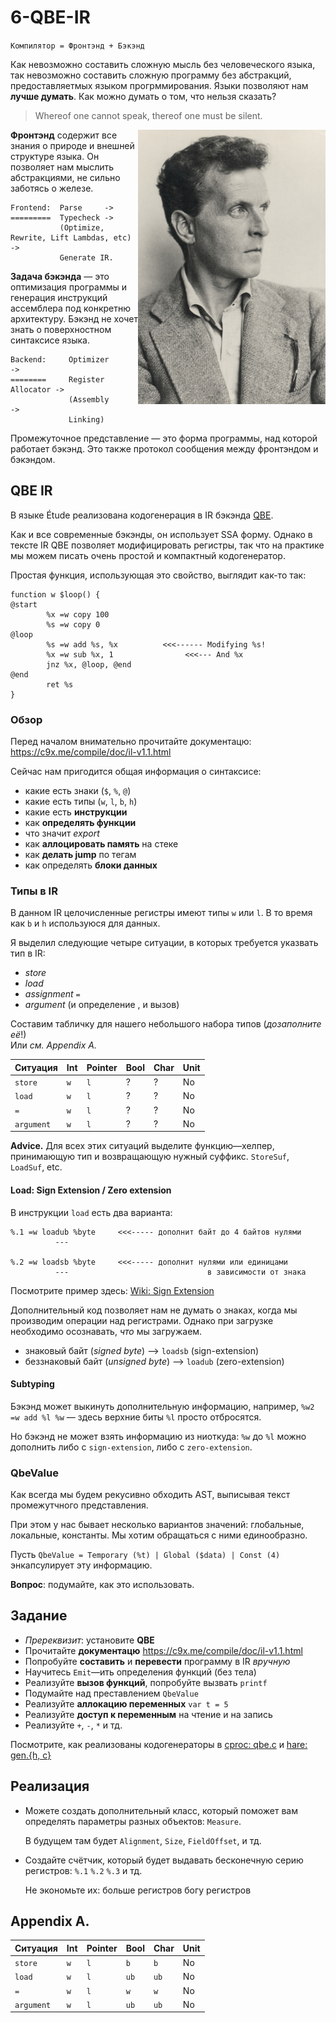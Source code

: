 
# 6-QBE-IR

`Компилятор = Фронтэнд + Бэкэнд`

Как невозможно составить сложную мысль без человеческого языка, так невозможно
составить сложную программу без абстракций, предоставляетмых языком
прогрммирования. Языки позволяют нам **лучше думать**. Как можно думать о том,
что нельзя сказать?

> Whereof one cannot speak, thereof one must be silent.

<img src="./media/5-wittgenstein.jpg" width="300" align="right">

**Фронтэнд** содержит все знания о природе и внешней структуре языка. Он
позволяет нам мыслить абстракциями, не сильно заботясь о железе.

```
Frontend:  Parse     ->
=========  Typecheck ->
           (Optimize, Rewrite, Lift Lambdas, etc) ->
           Generate IR.
```

**Задача бэкэнда** — это оптимизация программы и генерация инструкций
ассемблера под конкретню архитектуру. Бэкэнд не хочет знать о поверхностном
синтаксисе языка.

```
Backend:     Optimizer          ->
========     Register Allocator ->
             (Assembly          ->
             Linking)
```

Промежуточное представление — это форма программы, над которой работает бэкэнд.
Это также протокол сообщения между фронтэндом и бэкэндом.

## QBE IR

В языке Étude реализована кодогенерация в IR бэкэнда
[QBE](https://c9x.me/compile/).

Как и все современные бэкэнды, он использует SSA форму. Однако в тексте IR QBE
позволяет модифицировать региcтры, так что на практике мы можем писать очень
простой и компактный кодогенератор.

Простая функция, использующая это свойство, выглядит как-то так:

```
function w $loop() {
@start
        %x =w copy 100
        %s =w copy 0
@loop
        %s =w add %s, %x          <<<------ Modifying %s!
        %x =w sub %x, 1                <<<--- And %x
        jnz %x, @loop, @end
@end
        ret %s
}
```

### Обзор

Перед началом внимательно прочитайте документацю:
https://c9x.me/compile/doc/il-v1.1.html

Сейчас нам пригодится общая информация о синтаксисе:

- какие есть знаки (`$`, `%`, `@`)
- какие есть типы (`w`, `l`, `b`, `h`)
- какие есть **инструкции**
- как **определять функции**
- что значит *export*
- как **аллоцировать память** на стеке
- как **делать jump** по тегам
- как определять **блоки данных**

### Типы в IR

В данном IR целочисленные регистры имеют типы `w` или `l`. В то время как `b` и
`h` используюся для данных.

Я выделил следующие четыре ситуации, в которых требуется указвать тип в IR:
- *store*
- *load*
- *assignment* `=`
- *argument* (и определение , и вызов)

Составим табличку для нашего небольшого набора типов (*дозаполните её*!)  
Или *см. Appendix A.*

| Ситуация   | Int  | Pointer | Bool  | Char  | Unit
| ---------  | ---- | ------- | ----- | ----- | ----
| `store`    | `w`  |   `l`   |   ?   |   ?   |  No
| `load`     | `w`  |   `l`   |   ?   |   ?   |  No
| `=`        | `w`  |   `l`   |   ?   |   ?   |  No
| `argument` | `w`  |   `l`   |   ?   |   ?   |  No

**Advice.** Для всех этих ситуаций выделите функцию—хелпер, принимающую тип и
возвращающую нужный суффикс. `StoreSuf`, `LoadSuf`, etc.

#### Load: Sign Extension / Zero extension

В инструкции `load` есть два варианта:

```
%.1 =w loadub %byte     <<<----- дополнит байт до 4 байтов нулями
          ---

%.2 =w loadsb %byte     <<<----- дополнит нулями или единицами 
          ---                               в зависимости от знака
```

Посмотрите пример здесь: [Wiki: Sign Extension](https://ru.wikipedia.org/wiki/%D0%94%D0%BE%D0%BF%D0%BE%D0%BB%D0%BD%D0%B8%D1%82%D0%B5%D0%BB%D1%8C%D0%BD%D1%8B%D0%B9_%D0%BA%D0%BE%D0%B4#%D0%A0%D0%B0%D1%81%D1%88%D0%B8%D1%80%D0%B5%D0%BD%D0%B8%D0%B5_%D0%B7%D0%BD%D0%B0%D0%BA%D0%B0)

Дополнительный код позволяет нам не думать о знаках, когда мы производим
операции над регистрами. Однако при загрузке необходимо осознавать, *что* мы
загружаем.

- знаковый байт (*signed byte*) —> `loadsb` (sign-extension)
- беззнаковый байт (*unsigned byte*) —> `loadub` (zero-extension)

#### Subtyping

Бэкэнд может выкинуть дополнительную информацию, например, `%w2 =w add %l %w` —
здесь верхние биты `%l` просто отбросятся.

Но бэкэнд не может взять информацию из ниоткуда: `%w` до `%l` можно дополнить либо
c `sign-extension`, либо c `zero-extension`.

### QbeValue

Как всегда мы будем рекусивно обходить AST, выписывая текст промежутчного
представления.

При этом у нас бывает несколько вариантов значений: глобальные, локальные,
константы. Мы хотим обращаться с ними единообразно.

Пусть `QbeValue = Temporary (%t) | Global ($data) | Const (4)` энкапсулирует
эту информацию.

**Вопрос**: подумайте, как это использовать.

## Задание

- *Пререквизит*: установите **QBE**
- Прочитайте **документацю** https://c9x.me/compile/doc/il-v1.1.html
- Попробуйте **составить** и **перевести** программу в IR *вручную*
- Научитесь `Emit`—ить определения функций (без тела)
- Реализуйте **вызов функций**, попробуйте вызвать `printf`
- Подумайте над преставлением `QbeValue`
- Реализуйте **аллокацию переменных** `var t = 5`
- Реализуйте **доступ к переменным** на чтение и на запись
- Реализуйте `+`, `-`, `*` и тд.

Посмотрите, как реализованы кодогенераторы в
[cproc: qbe.c](https://github.com/michaelforney/cproc/blob/master/qbe.c) и
[hare: gen.{h, c}](https://git.sr.ht/~sircmpwn/harec/tree/master/item/include/gen.h)

## Реализация

- Можете создать дополнительный класс, который поможет вам определять параметры
  разных объектов: `Measure`.

  В будущем там будет `Alignment`, `Size`, `FieldOffset`, и тд.

- Создайте счётчик, который будет выдавать бесконечную серию регистров: `%.1`
  `%.2` `%.3` и тд.

  Не экономьте их: больше регистров богу регистров

## Appendix A.

| Ситуация   | Int  | Pointer | Bool  | Char  | Unit
| ---------  | ---- | ------- | ----- | ----- | ----
| `store`    | `w`  |   `l`   |  `b`  |  `b`  |  No
| `load`     | `w`  |   `l`   |  `ub` |  `ub` |  No
| `=`        | `w`  |   `l`   |  `w ` |  `w`  |  No
| `argument` | `w`  |   `l`   |  `ub` |  `ub` |  No

